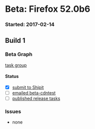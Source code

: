 # Beta: Firefox 52.0b6

### Started: 2017-02-14

## Build 1

### Beta Graph
[task group](https://tools.taskcluster.net/push-inspector/#/Yu5D5FXzR8uWFfoO0HLghg)


#### Status
- [x] [submit to Shipit](https://wiki.mozilla.org/Release:Release_Automation_on_Mercurial:Starting_a_Release#Submit_to_Ship_It)
- [ ] [emailed beta-cdntest](../how-tos/relpro.md#1-email-drivers-re-release-live-on-test-channel)
- [ ] [published release tasks](../how-tos/relpro.md#3-publish-release)

### Issues
- none


